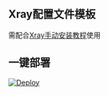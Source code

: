 ## Xray配置文件模板

需配合[Xray手动安装教程](https://github.com/chika0801/Xray-install)使用


## 一键部署

[![Deploy](https://www.herokucdn.com/deploy/button.svg)](https://heroku.com/deploy)

